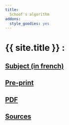 ```yaml
---
title: 
  Schoof's algorithm
addons:
  style_goodies: yes
---
```


# {{ site.title }} :

## [Subject (in french)](http://defeo.lu/MA2-AlgoC/projects/schoof)

## [Pre-print](preprint)

## [PDF](/rapport/Rapport.pdf)

## [Sources](https://github.com/danou/schoof/)
